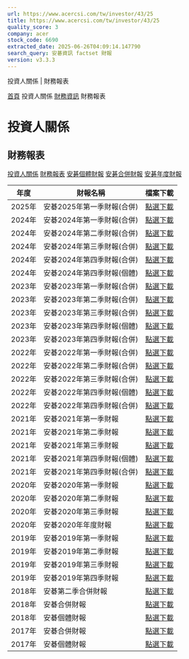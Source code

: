 ```yaml
---
url: https://www.acercsi.com/tw/investor/43/25
title: https://www.acercsi.com/tw/investor/43/25
quality_score: 3
company: acer
stock_code: 6690
extracted_date: 2025-06-26T04:09:14.147790
search_query: 安碁資訊 factset 財報
version: v3.3.3
---
```


投資人關係 | 財務報表



[首頁](/tw/index)
投資人關係
[財務資訊](/tw/investor/43)
財務報表

# 投資人關係

## 財務報表

[投資人關係](https://www.google.com/search?q=投資人關係+site%3Awww.acercsi.com)
[財務報表](https://www.google.com/search?q=財務報表+site%3Awww.acercsi.com)
[安碁個體財報](https://www.google.com/search?q=安碁個體財報+site%3Awww.acercsi.com)
[安碁合併財報](https://www.google.com/search?q=安碁合併財報+site%3Awww.acercsi.com)
[安碁年度財報](https://www.google.com/search?q=安碁年度財報+site%3Awww.acercsi.com)

| 年度 | 財報名稱 | 檔案下載 |
| --- | --- | --- |
| 2025年 | 安碁2025年第一季財報(合併) | [點選下載](/file_download/60D8FD8E-F099-4CA9-9C85-97B1BCE2981C) |
| 2024年 | 安碁2024年第一季財報(合併) | [點選下載](/file_download/195B0DD9-B6B1-4AAE-93A3-23BAF54F759A) |
| 2024年 | 安碁2024年第二季財報(合併) | [點選下載](/file_download/69E56562-CF52-4EEB-B19F-E0AF1E086B3E) |
| 2024年 | 安碁2024年第三季財報(合併) | [點選下載](/file_download/13FDCC46-B490-48EF-A43D-0F7340A03D97) |
| 2024年 | 安碁2024年第四季財報(合併) | [點選下載](/file_download/66ED94F0-8219-4FB4-B949-0C503A89CB37) |
| 2024年 | 安碁2024年第四季財報(個體) | [點選下載](/file_download/E0F11F78-957C-4FE0-9ABA-7AEBA785A249) |
| 2023年 | 安碁2023年第一季財報(合併) | [點選下載](/file_download/D88A5DFD-7665-46E1-8323-4C7C1CEBF931) |
| 2023年 | 安碁2023年第二季財報(合併) | [點選下載](/file_download/148DB29D-F916-4DBA-B8D8-476C9E0E6206) |
| 2023年 | 安碁2023年第三季財報(合併) | [點選下載](/file_download/A493345B-DB09-4E48-B669-C61815F190FF) |
| 2023年 | 安碁2023年第四季財報(個體) | [點選下載](/file_download/A6BF9ABA-8917-44E0-B713-63B58BBF0FED) |
| 2023年 | 安碁2023年第四季財報(合併) | [點選下載](/file_download/6BE075B8-B3C4-4307-8EBA-ECB126A704CC) |
| 2022年 | 安碁2022年第一季財報(合併) | [點選下載](/file_download/B5254E75-690D-4F30-974A-2E36681A385B) |
| 2022年 | 安碁2022年第二季財報(合併) | [點選下載](/file_download/823AB236-BFFD-483A-A0DF-CAB4023E1C78) |
| 2022年 | 安碁2022年第三季財報(合併) | [點選下載](/file_download/78456B94-F0C2-44E5-B8DB-AB0514FC2AEF) |
| 2022年 | 安碁2022年第四季財報(個體) | [點選下載](/file_download/0860E38A-F7DD-4F40-855C-A5A54210576E) |
| 2022年 | 安碁2022年第四季財報(合併) | [點選下載](/file_download/E52E7E56-5387-47A3-A6B7-20212CA173B1) |
| 2021年 | 安碁2021年第一季財報 | [點選下載](/file_download/088FD4FA-91E0-4A24-95E6-46C9CD0157A6) |
| 2021年 | 安碁2021年第二季財報 | [點選下載](/file_download/BAB612F8-1A01-418E-B8C6-98B8E6DA2585) |
| 2021年 | 安碁2021年第三季財報 | [點選下載](/file_download/2286B171-B0C3-4635-ACD9-138C4F5B7854) |
| 2021年 | 安碁2021年第四季財報(個體) | [點選下載](/file_download/4EBC3E14-5312-4138-A1A5-FDB75ACD123F) |
| 2021年 | 安碁2021年第四季財報(合併) | [點選下載](/file_download/E63EA1C3-EB62-464C-90C6-77C95B77E4EE) |
| 2020年 | 安碁2020年第一季財報 | [點選下載](/file_download/FFA30FF6-2A27-4318-9A82-CECB7099C345) |
| 2020年 | 安碁2020年第二季財報 | [點選下載](/file_download/22D76CC7-2DFB-42B9-BDC9-573045098D71) |
| 2020年 | 安碁2020年第三季財報 | [點選下載](/file_download/14B534CF-E58D-4B38-A86E-DAEBDB37899A) |
| 2020年 | 安碁2020年年度財報 | [點選下載](/file_download/79F618C4-B032-444A-B9E2-CA829FB6337B) |
| 2019年 | 安碁2019年第一季財報 | [點選下載](/file_download/C7A927AD-EC13-4B29-AEDF-92B0E6B7C7CE) |
| 2019年 | 安碁2019年第二季財報 | [點選下載](/file_download/597B9999-25C7-4572-B721-6300D8171696) |
| 2019年 | 安碁2019年第三季財報 | [點選下載](/file_download/4D49755B-9FE7-4C34-8997-49F53CCABA75) |
| 2019年 | 安碁2019年第四季財報 | [點選下載](/file_download/3F404A7F-9874-47E7-9AB6-A6A851C1FCC5) |
| 2018年 | 安碁第二季合併財報 | [點選下載](/file_download/A33E4F08-A7BC-4614-B302-6ADE448EACF6) |
| 2018年 | 安碁合併財報 | [點選下載](/file_download/B7554DDA-53F8-4F9D-950C-5C8F69DCD199) |
| 2018年 | 安碁個體財報 | [點選下載](/file_download/AC6BE3E7-B33F-4E4B-9B26-CC6066941740) |
| 2017年 | 安碁合併財報 | [點選下載](/file_download/C9294809-C751-4846-91DE-55658AF6FB6B) |
| 2017年 | 安碁個體財報 | [點選下載](/file_download/48062ABD-BA06-48B0-932F-000A1C7F2DF1) |